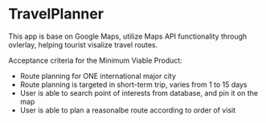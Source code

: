 # TravelPlanner
This app is base on Google Maps, utilize Maps API functionality through ovlerlay, helping tourist visalize travel routes. 

Acceptance criteria for the Minimum Viable Product:
  * Route planning for ONE international major city
  * Route planning is targeted in short-term trip, varies from 1 to 15 days
  * User is able to search point of interests from database, and pin it on the map
  * User is able to plan a reasonalbe route according to order of visit
